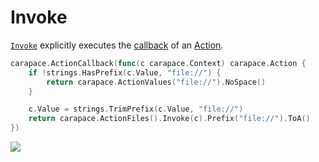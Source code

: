 # Invoke

[`Invoke`] explicitly executes the [callback] of an [Action].

```go
carapace.ActionCallback(func(c carapace.Context) carapace.Action {
	if !strings.HasPrefix(c.Value, "file://") {
		return carapace.ActionValues("file://").NoSpace()
	}

	c.Value = strings.TrimPrefix(c.Value, "file://")
	return carapace.ActionFiles().Invoke(c).Prefix("file://").ToA()
})
```

![](./invoke.cast)

[callback]:../defaultActions/actionCallback.md
[`Invoke`]:https://pkg.go.dev/github.com/rsteube/carapace#Action.Invoke
[Action]:../action.md
